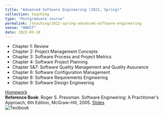 ```yaml
---
title: "Advanced Software Engineering (2022, Spring)"
collection: teaching
type: "Postgraduate course"
permalink: /teaching/2022-spring-advanced-software-engineering
venue: "HNUST"
date: 2022-03-10
---
```

* Chapter 1: Review
* Chapter 2: Project Management Concepts
* Chapter 3: Software Process and Project Metrics
* Chapter 4: Software Project Planning
* Chapter 5&7: Software Quality Management and Quality Assurance
* Chapter 6: Software Configuration Management
* Chapter 8: Software Requirements Engineering
* Chapter 9: Software Design Engineering


[Homework](https://github.com/guoshengkang/guoshengkang.github.io/blob/master/_teaching/2021-spring-advanced-software-engineering-HW.md)  
**Reference Book**: Roger S. Pressman. Software Engineering: A Practitioner's Approach, 6th Edition, McGraw-Hill, 2005. [Slides](https://pan.baidu.com/s/1URrasLAXnU60C2fp4kPsEw)  
![Textbook](http://guoshengkang.github.io/files/2021-spring-advanced-software-engineering-教材封面.jpg)
